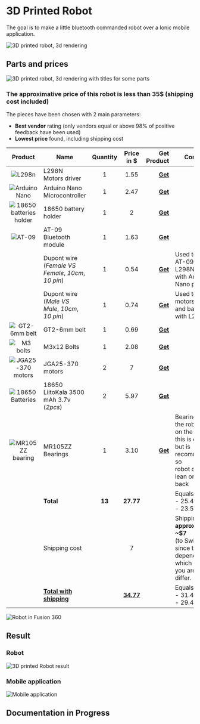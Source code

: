 # 3D Printed Robot

The goal is to make a little bluetooth commanded robot over a Ionic mobile application.

![3D printed robot, 3d rendering](Robot_2020_1.png)



## Parts and prices

![3D printed robot, 3d rendering with titles for some parts](Robot_2020_1_explain.png)

### The approximative price of this robot is less than 35$ (shipping cost included)



The pieces have been chosen with 2 main parameters:

- **Best vendor** rating (only vendors equal or above 98% of positive feedback have been used)
- **Lowest price** found, including shipping cost

|                        Product                        | Name                                                     | Quantity |    Price in $    |                                         Get Product | Comment                                                      |
| :---------------------------------------------------: | -------------------------------------------------------- | :------: | :--------------: | --------------------------------------------------: | ------------------------------------------------------------ |
|                  ![L298n](L298N.png)                  | L298N <br />Motors driver                                |    1     |       1.55       | [**Get**](https://s.click.aliexpress.com/e/_AUgiWD) |                                                              |
|           ![Arduino Nano](Arduino_Nano.png)           | Arduino Nano<br />Microcontroller                        |    1     |       2.47       | [**Get**](https://s.click.aliexpress.com/e/_An73jR) |                                                              |
| ![18650 batteries holder](18650_batteries_holder.png) | 18650 battery holder                                     |    1     |        2         | [**Get**](https://s.click.aliexpress.com/e/_9RttAp) |                                                              |
|                  ![AT-09](at_09.png)                  | AT-09<br />Bluetooth module                              |    1     |       1.63       | [**Get**](https://s.click.aliexpress.com/e/_A9LxwV) |                                                              |
|                                                       | Dupont wire <br />(*Female VS Female*, *10cm*, *10 pin*) |    1     |       0.54       | [**Get**](https://s.click.aliexpress.com/e/_98ks45) | Used to connect <br />AT-09 and L298N <br />with Arduino Nano pins |
|                                                       | Dupont wire <br />(*Male VS Male*, *10cm*, *10 pin*)     |    1     |       0.74       | [**Get**](https://s.click.aliexpress.com/e/_98ks45) | Used to connect motors<br />and battery pins with L298N      |
|           ![GT2-6mm belt](GT2-6mm_belt.png)           | GT2-6mm belt                                             |    1     |       0.69       | [**Get**](https://s.click.aliexpress.com/e/_Acf6TL) |                                                              |
|             ![M3 bolts](M3x12_bolts.png)              | M3x12 Bolts                                              |    1     |       2.08       | [**Get**](https://s.click.aliexpress.com/e/_9yCjq9) |                                                              |
|            ![JGA25-370 motors](motors.png)            | JGA25-370 motors                                         |    2     |        7         | [**Get**](https://s.click.aliexpress.com/e/_AeoSBF) |                                                              |
|        ![18650 Batteries](18650_batteries.png)        | 18650 LiitoKala 3500 mAh 3.7v<br />(*2pcs*)              |    2     |       5.97       | [**Get**](https://s.click.aliexpress.com/e/_9xaDaV) |                                                              |
|            ![MR105ZZ bearing](MR105ZZ.png)            | MR105ZZ Bearings                                         |    1     |       3.10       | [**Get**](https://s.click.aliexpress.com/e/_AVCCDX) | Bearing to make the robot be flat on the floor, <br />this is **optional** <br />but is recommended so <br />robot doesn't lean on front or back |
|                                                       | **Total**                                                |  **13**  |    **27.77**     |                                                     | Equals to ~:<br />- 25.40 CHF<br />- 23.50 €                 |
|                                                       | Shipping cost                                            |          |        7         |                                                     | Shipping cost is **approximatively ~$7** <br />(to Switzerland), <br />since this depends in which country you are, it could differ. |
|                                                       | **<u>Total with shipping</u>**                           |          | **<u>34.77</u>** |                                                     | Equals to ~:<br />- 31.40 CHF<br />- 29.44 €                 |



![Robot in Fusion 360](Robot_2020_2.png)



## Result

### Robot

![3D printed Robot result](Result_1024x768.png)

### Mobile application

![Mobile application](Application.gif)



## **Documentation in Progress**


